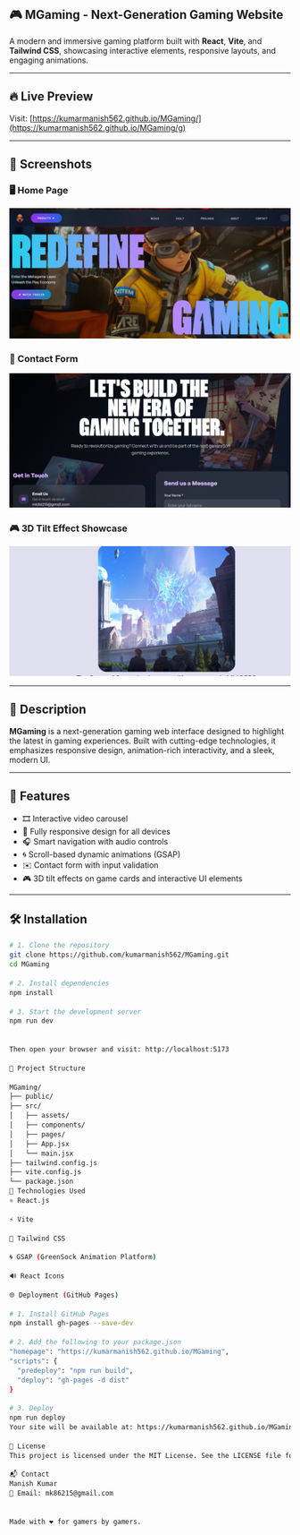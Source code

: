 ## 🎮 MGaming - Next-Generation Gaming Website

A modern and immersive gaming platform built with **React**, **Vite**, and **Tailwind CSS**, showcasing interactive elements, responsive layouts, and engaging animations.

---

## 🔥 Live Preview

Visit: [https://kumarmanish562.github.io/MGaming/](https://kumarmanish562.github.io/MGaming/g)

---

## 📸 Screenshots

### 🖥️ Home Page  
![Home Page](./mgaming/public/img/home.png)




### 📧 Contact Form  
![Contact Form](./mgaming/public/img/contact.png)

### 🎮 3D Tilt Effect Showcase  
![Tilt Effect](./mgaming/public/img/tite.png)

---

## 📌 Description

**MGaming** is a next-generation gaming web interface designed to highlight the latest in gaming experiences. Built with cutting-edge technologies, it emphasizes responsive design, animation-rich interactivity, and a sleek, modern UI.

---

## 🚀 Features

- 🎞️ Interactive video carousel
- 📱 Fully responsive design for all devices
- 🎧 Smart navigation with audio controls
- 🌀 Scroll-based dynamic animations (GSAP)
- ✉️ Contact form with input validation
- 🎮 3D tilt effects on game cards and interactive UI elements

---

## 🛠️ Installation

```bash
# 1. Clone the repository
git clone https://github.com/kumarmanish562/MGaming.git
cd MGaming

# 2. Install dependencies
npm install

# 3. Start the development server
npm run dev


Then open your browser and visit: http://localhost:5173

📁 Project Structure

MGaming/
├── public/
├── src/
│   ├── assets/
│   ├── components/
│   ├── pages/
│   ├── App.jsx
│   └── main.jsx
├── tailwind.config.js
├── vite.config.js
└── package.json
🧰 Technologies Used
⚛️ React.js

⚡ Vite

🎨 Tailwind CSS

🌀 GSAP (GreenSock Animation Platform)

🔊 React Icons

🌐 Deployment (GitHub Pages)

# 1. Install GitHub Pages
npm install gh-pages --save-dev

# 2. Add the following to your package.json
"homepage": "https://kumarmanish562.github.io/MGaming",
"scripts": {
  "predeploy": "npm run build",
  "deploy": "gh-pages -d dist"
}

# 3. Deploy
npm run deploy
Your site will be available at: https://kumarmanish562.github.io/MGaming/

📜 License
This project is licensed under the MIT License. See the LICENSE file for details.

📬 Contact
Manish Kumar
📧 Email: mk86215@gmail.com


Made with ❤️ for gamers by gamers.



